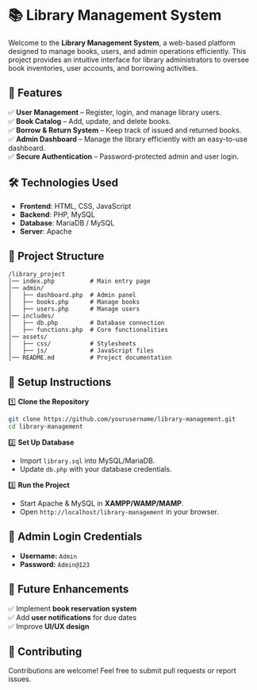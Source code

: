 
# 📚 Library Management System  

Welcome to the **Library Management System**, a web-based platform designed to manage books, users, and admin operations efficiently. This project provides an intuitive interface for library administrators to oversee book inventories, user accounts, and borrowing activities.  

## 🚀 Features  
✅ **User Management** – Register, login, and manage library users.  
✅ **Book Catalog** – Add, update, and delete books.  
✅ **Borrow & Return System** – Keep track of issued and returned books.  
✅ **Admin Dashboard** – Manage the library efficiently with an easy-to-use dashboard.  
✅ **Secure Authentication** – Password-protected admin and user login.  

## 🛠️ Technologies Used  
- **Frontend**: HTML, CSS, JavaScript  
- **Backend**: PHP, MySQL  
- **Database**: MariaDB / MySQL  
- **Server**: Apache  

## 📂 Project Structure  
```
/library_project
│── index.php          # Main entry page
│── admin/
│   ├── dashboard.php  # Admin panel
│   ├── books.php      # Manage books
│   ├── users.php      # Manage users
│── includes/
│   ├── db.php         # Database connection
│   ├── functions.php  # Core functionalities
│── assets/
│   ├── css/           # Stylesheets
│   ├── js/            # JavaScript files
│── README.md          # Project documentation
```

## 🔧 Setup Instructions  
1️⃣ **Clone the Repository**  
```sh
git clone https://github.com/yourusername/library-management.git
cd library-management
```  

2️⃣ **Set Up Database**  
- Import `library.sql` into MySQL/MariaDB.  
- Update `db.php` with your database credentials.  

3️⃣ **Run the Project**  
- Start Apache & MySQL in **XAMPP/WAMP/MAMP**.  
- Open `http://localhost/library-management` in your browser.  

## 🔑 Admin Login Credentials  
- **Username:** `Admin`  
- **Password:** `Admin@123`  

## 🎯 Future Enhancements  
✅ Implement **book reservation system**  
✅ Add **user notifications** for due dates  
✅ Improve **UI/UX design**  

## 🤝 Contributing  
Contributions are welcome! Feel free to submit pull requests or report issues.  


